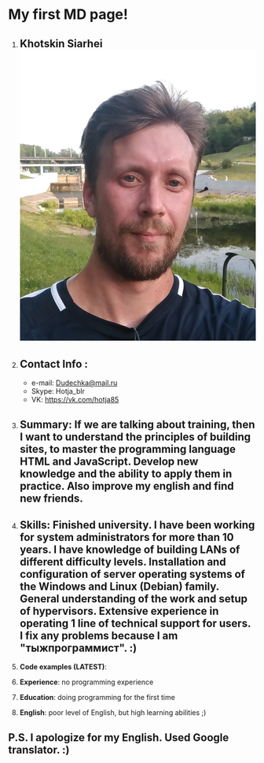 # My first MD page!

1. ## Khotskin Siarhei    ![Image alt](https://github.com/Hotja/rsschool-cv/blob/gh-pages/ava.jpg)                                          
2. ## Contact Info :
    * e-mail: Dudechka@mail.ru
    * Skype: Hotja_blr 
    * VK: https://vk.com/hotja85

3. ## **Summary**: If we are talking about training, then I want to understand the principles of building sites, to master the programming language HTML and JavaScript. Develop new knowledge and the ability to apply them in practice. Also improve my english and find new friends.

4. ## **Skills**: Finished university. I have been working for system administrators for more than 10 years. I have knowledge of building LANs of different difficulty levels. Installation and configuration of server operating systems of the Windows and Linux (Debian) family. General understanding of the work and setup of hypervisors. Extensive experience in operating 1 line of technical support for users. I fix any problems because I am "тыжпрограммист". :)

5. **Code examples (LATEST)**:

6. **Experience**: no programming experience

7. **Education**: doing programming for the first time

8. **English**: poor level of English, but high learning abilities ;)

## P.S. I apologize for my English. Used Google translator. :)


